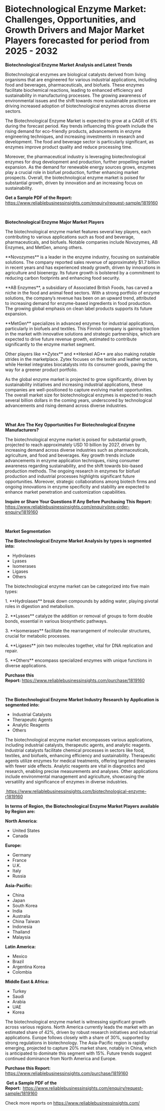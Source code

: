 <p><h1>Biotechnological Enzyme Market: Challenges, Opportunities, and Growth Drivers and Major Market Players forecasted for period from 2025 - 2032</h1></p><p><strong>Biotechnological Enzyme Market Analysis and Latest Trends</strong></p>
<p><p>Biotechnological enzymes are biological catalysts derived from living organisms that are engineered for various industrial applications, including food and beverages, pharmaceuticals, and biofuels. These enzymes facilitate biochemical reactions, leading to enhanced efficiency and sustainability in manufacturing processes. The growing awareness of environmental issues and the shift towards more sustainable practices are driving increased adoption of biotechnological enzymes across diverse sectors.</p><p>The Biotechnological Enzyme Market is expected to grow at a CAGR of 6% during the forecast period. Key trends influencing this growth include the rising demand for eco-friendly products, advancements in enzyme engineering techniques, and increasing investments in research and development. The food and beverage sector is particularly significant, as enzymes improve product quality and reduce processing time.</p><p>Moreover, the pharmaceutical industry is leveraging biotechnological enzymes for drug development and production, further propelling market expansion. As the demand for renewable energy sources grows, enzymes play a crucial role in biofuel production, further enhancing market prospects. Overall, the biotechnological enzyme market is poised for substantial growth, driven by innovation and an increasing focus on sustainability.</p></p>
<p><strong>Get a Sample PDF of the Report:&nbsp;</strong> <a href="https://www.reliablebusinessinsights.com/enquiry/request-sample/1819160?utm_campaign=3439&utm_medium=2&utm_source=Github&utm_content=ia&utm_term=03042025&utm_id=biotechnological-enzyme">https://www.reliablebusinessinsights.com/enquiry/request-sample/1819160</a></p>
<p>&nbsp;</p>
<p><strong>Biotechnological Enzyme Major Market Players</strong></p>
<p><p>The biotechnological enzyme market features several key players, each contributing to various applications such as food and beverage, pharmaceuticals, and biofuels. Notable companies include Novozymes, AB Enzymes, and MetGen, among others.</p><p>**Novozymes** is a leader in the enzyme industry, focusing on sustainable solutions. The company reported sales revenue of approximately $1.7 billion in recent years and has experienced steady growth, driven by innovations in agriculture and bioenergy. Its future growth is bolstered by a commitment to reducing carbon footprints and enhancing food security.</p><p>**AB Enzymes**, a subsidiary of Associated British Foods, has carved a niche in the food and animal feed sectors. With a strong portfolio of enzyme solutions, the company’s revenue has been on an upward trend, attributed to increasing demand for enzyme-based ingredients in food production. The growing global emphasis on clean label products supports its future expansion.</p><p>**MetGen** specializes in advanced enzymes for industrial applications, particularly in biofuels and textiles. This Finnish company is gaining traction in the market with innovative solutions and strategic partnerships, which are expected to drive future revenue growth, estimated to contribute significantly to the enzyme market segment.</p><p>Other players like **Zytex** and **Henkel AG** are also making notable strides in the marketplace. Zytex focuses on the textile and leather sectors, while Henkel integrates biocatalysts into its consumer goods, paving the way for a greener product portfolio.</p><p>As the global enzyme market is projected to grow significantly, driven by sustainability initiatives and increasing industrial applications, these companies are well-positioned to capture evolving market opportunities. The overall market size for biotechnological enzymes is expected to reach several billion dollars in the coming years, underscored by technological advancements and rising demand across diverse industries.</p></p>
<p>&nbsp;</p>
<p><strong>What Are The Key Opportunities For Biotechnological Enzyme Manufacturers?</strong></p>
<p><p>The biotechnological enzyme market is poised for substantial growth, projected to reach approximately USD 10 billion by 2027, driven by increasing demand across diverse industries such as pharmaceuticals, agriculture, and food and beverages. Key growth trends include advancements in enzyme application techniques, rising consumer awareness regarding sustainability, and the shift towards bio-based production methods. The ongoing research in enzymes for biofuel production and industrial processes highlights significant future opportunities. Moreover, strategic collaborations among biotech firms and ongoing innovations in enzyme specificity and stability are expected to enhance market penetration and customization capabilities.</p></p>
<p><strong>Inquire or Share Your Questions If Any Before Purchasing This Report:</strong> <a href="https://www.reliablebusinessinsights.com/enquiry/pre-order-enquiry/1819160?utm_campaign=3439&utm_medium=2&utm_source=Github&utm_content=ia&utm_term=03042025&utm_id=biotechnological-enzyme">https://www.reliablebusinessinsights.com/enquiry/pre-order-enquiry/1819160</a></p>
<p>&nbsp;</p>
<p><strong>Market Segmentation</strong></p>
<p><strong>The Biotechnological Enzyme Market Analysis by types is segmented into:</strong></p>
<p><ul><li>Hydrolases</li><li>Lyases</li><li>Isomerases</li><li>Ligases</li><li>Others</li></ul></p>
<p><p>The biotechnological enzyme market can be categorized into five main types: </p><p>1. **Hydrolases** break down compounds by adding water, playing pivotal roles in digestion and metabolism. </p><p>2. **Lyases** catalyze the addition or removal of groups to form double bonds, essential in various biosynthetic pathways. </p><p>3. **Isomerases** facilitate the rearrangement of molecular structures, crucial for metabolic processes. </p><p>4. **Ligases** join two molecules together, vital for DNA replication and repair. </p><p>5. **Others** encompass specialized enzymes with unique functions in diverse applications.</p></p>
<p><strong>Purchase this Report:&nbsp;</strong><a href="https://www.reliablebusinessinsights.com/purchase/1819160?utm_campaign=3439&utm_medium=2&utm_source=Github&utm_content=ia&utm_term=03042025&utm_id=biotechnological-enzyme">https://www.reliablebusinessinsights.com/purchase/1819160</a></p>
<p>&nbsp;</p>
<p><strong>The Biotechnological Enzyme Market Industry Research by Application is segmented into:</strong></p>
<p><ul><li>Industrial Catalysts</li><li>Therapeutic Agents</li><li>Analytic Reagents</li><li>Others</li></ul></p>
<p><p>The biotechnological enzyme market encompasses various applications, including industrial catalysts, therapeutic agents, and analytic reagents. Industrial catalysts facilitate chemical processes in sectors like food, textiles, and biofuels, enhancing efficiency and sustainability. Therapeutic agents utilize enzymes for medical treatments, offering targeted therapies with fewer side effects. Analytic reagents are vital in diagnostics and research, enabling precise measurements and analyses. Other applications include environmental management and agriculture, showcasing the versatility and significance of enzymes in diverse industries.</p></p>
<p><a href="https://www.reliablebusinessinsights.com/biotechnological-enzyme-r1819160?utm_campaign=3439&utm_medium=2&utm_source=Github&utm_content=ia&utm_term=03042025&utm_id=biotechnological-enzyme">&nbsp;https://www.reliablebusinessinsights.com/biotechnological-enzyme-r1819160</a></p>
<p><strong>In terms of Region, the Biotechnological Enzyme Market Players available by Region are:</strong></p>
<p>
    <p> <strong> North America: </strong>
        <ul>
            <li>United States</li>
            <li>Canada</li>
        </ul>
        </p> 
    <p> <strong> Europe: </strong>
        <ul>
            <li>Germany</li>
            <li>France</li>
            <li>U.K.</li>
            <li>Italy</li>
            <li>Russia</li>
        </ul>
        </p> 
    <p> <strong> Asia-Pacific: </strong>
        <ul>
            <li>China</li>
            <li>Japan</li>
            <li>South Korea</li>
            <li>India</li>
            <li>Australia</li>
            <li>China Taiwan</li>
            <li>Indonesia</li>
            <li>Thailand</li>
            <li>Malaysia</li>
        </ul>
        </p> 
    <p> <strong> Latin America: </strong>
        <ul>
            <li>Mexico</li>
            <li>Brazil</li>
            <li>Argentina Korea</li>
            <li>Colombia</li>
        </ul>
        </p> 
    <p> <strong> Middle East & Africa: </strong>
        <ul>
            <li>Turkey</li>
            <li>Saudi</li>
            <li>Arabia</li>
            <li>UAE</li>
            <li>Korea</li>
        </ul>
    </p>
    </p>
<p><p>The biotechnological enzyme market is witnessing significant growth across various regions. North America currently leads the market with an estimated share of 42%, driven by robust research initiatives and industrial applications. Europe follows closely with a share of 30%, supported by strong regulations in biotechnology. The Asia-Pacific region is rapidly emerging, projected to capture 20% market share, notably in China, which is anticipated to dominate this segment with 15%. Future trends suggest continued dominance from North America and Europe.</p></p>
<p><strong>Purchase this Report: </strong><a href="https://www.reliablebusinessinsights.com/purchase/1819160?utm_campaign=3439&utm_medium=2&utm_source=Github&utm_content=ia&utm_term=03042025&utm_id=biotechnological-enzyme">https://www.reliablebusinessinsights.com/purchase/1819160</a></p>
<p>&nbsp;<strong>Get a Sample PDF of the Report:&nbsp;&nbsp;</strong><a href="https://www.reliablebusinessinsights.com/enquiry/request-sample/1819160?utm_campaign=3439&utm_medium=2&utm_source=Github&utm_content=ia&utm_term=03042025&utm_id=biotechnological-enzyme">https://www.reliablebusinessinsights.com/enquiry/request-sample/1819160</a></p>
<p><strong></strong></p>
<p>Check more reports on <a href="https://www.reliablebusinessinsights.com/?utm_campaign=3439&utm_medium=2&utm_source=Github&utm_content=ia&utm_term=03042025&utm_id=biotechnological-enzyme">https://www.reliablebusinessinsights.com/</a></p>